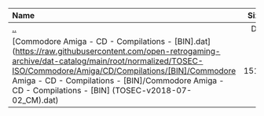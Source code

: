 |Name|Size|
|:---|---:|
|[..](../index.html)|DIR|
|[Commodore Amiga - CD - Compilations - [BIN].dat](https://raw.githubusercontent.com/open-retrogaming-archive/dat-catalog/main/root/normalized/TOSEC-ISO/Commodore/Amiga/CD/Compilations/[BIN]/Commodore Amiga - CD - Compilations - [BIN]/Commodore Amiga - CD - Compilations - [BIN] (TOSEC-v2018-07-02_CM).dat)|1516|
